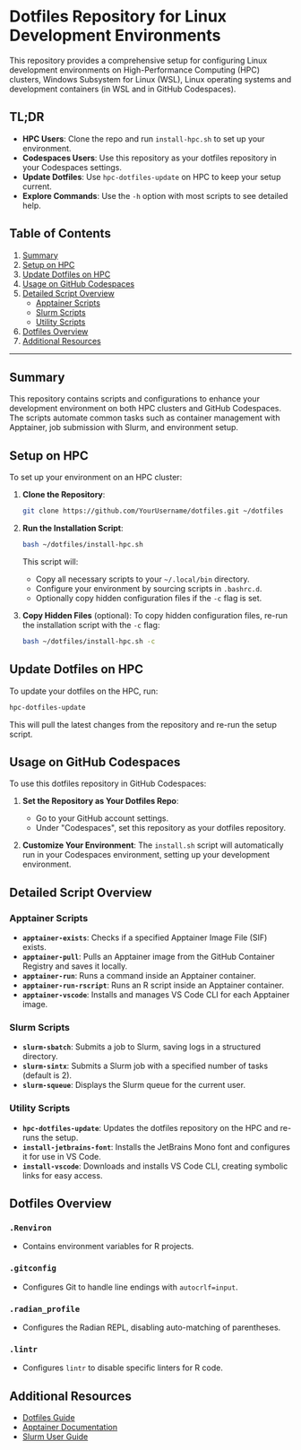 # Dotfiles Repository for Linux Development Environments

This repository provides a comprehensive setup for configuring Linux development environments on High-Performance Computing (HPC) clusters, Windows Subsystem for Linux (WSL), Linux operating systems and development containers (in WSL and in GitHub Codespaces).

## TL;DR

- **HPC Users**: Clone the repo and run `install-hpc.sh` to set up your environment.
- **Codespaces Users**: Use this repository as your dotfiles repository in your Codespaces settings.
- **Update Dotfiles**: Use `hpc-dotfiles-update` on HPC to keep your setup current.
- **Explore Commands**: Use the `-h` option with most scripts to see detailed help.

## Table of Contents

1. [Summary](#summary)
2. [Setup on HPC](#setup-on-hpc)
3. [Update Dotfiles on HPC](#update-dotfiles-on-hpc)
4. [Usage on GitHub Codespaces](#usage-on-github-codespaces)
5. [Detailed Script Overview](#detailed-script-overview)
    - [Apptainer Scripts](#apptainer-scripts)
    - [Slurm Scripts](#slurm-scripts)
    - [Utility Scripts](#utility-scripts)
6. [Dotfiles Overview](#dotfiles-overview)
7. [Additional Resources](#additional-resources)

---

## Summary

This repository contains scripts and configurations to enhance your development environment on both HPC clusters and GitHub Codespaces. The scripts automate common tasks such as container management with Apptainer, job submission with Slurm, and environment setup.

## Setup on HPC

To set up your environment on an HPC cluster:

1. **Clone the Repository**:
   ```bash
   git clone https://github.com/YourUsername/dotfiles.git ~/dotfiles
   ```
2. **Run the Installation Script**:
   ```bash
   bash ~/dotfiles/install-hpc.sh
   ```
   This script will:
   - Copy all necessary scripts to your `~/.local/bin` directory.
   - Configure your environment by sourcing scripts in `.bashrc.d`.
   - Optionally copy hidden configuration files if the `-c` flag is set.

3. **Copy Hidden Files** (optional):
   To copy hidden configuration files, re-run the installation script with the `-c` flag:
   ```bash
   bash ~/dotfiles/install-hpc.sh -c
   ```

## Update Dotfiles on HPC

To update your dotfiles on the HPC, run:

```bash
hpc-dotfiles-update
```

This will pull the latest changes from the repository and re-run the setup script.

## Usage on GitHub Codespaces

To use this dotfiles repository in GitHub Codespaces:

1. **Set the Repository as Your Dotfiles Repo**:
   - Go to your GitHub account settings.
   - Under "Codespaces", set this repository as your dotfiles repository.

2. **Customize Your Environment**:
   The `install.sh` script will automatically run in your Codespaces environment, setting up your development environment.

## Detailed Script Overview

### Apptainer Scripts

- **`apptainer-exists`**: Checks if a specified Apptainer Image File (SIF) exists.
- **`apptainer-pull`**: Pulls an Apptainer image from the GitHub Container Registry and saves it locally.
- **`apptainer-run`**: Runs a command inside an Apptainer container.
- **`apptainer-run-rscript`**: Runs an R script inside an Apptainer container.
- **`apptainer-vscode`**: Installs and manages VS Code CLI for each Apptainer image.

### Slurm Scripts

- **`slurm-sbatch`**: Submits a job to Slurm, saving logs in a structured directory.
- **`slurm-sintx`**: Submits a Slurm job with a specified number of tasks (default is 2).
- **`slurm-squeue`**: Displays the Slurm queue for the current user.

### Utility Scripts

- **`hpc-dotfiles-update`**: Updates the dotfiles repository on the HPC and re-runs the setup.
- **`install-jetbrains-font`**: Installs the JetBrains Mono font and configures it for use in VS Code.
- **`install-vscode`**: Downloads and installs VS Code CLI, creating symbolic links for easy access.

## Dotfiles Overview

### `.Renviron`

- Contains environment variables for R projects.

### `.gitconfig`

- Configures Git to handle line endings with `autocrlf=input`.

### `.radian_profile`

- Configures the Radian REPL, disabling auto-matching of parentheses.

### `.lintr`

- Configures `lintr` to disable specific linters for R code.

## Additional Resources

- [Dotfiles Guide](https://dotfiles.github.io/)
- [Apptainer Documentation](https://apptainer.org/docs/)
- [Slurm User Guide](https://slurm.schedmd.com/documentation.html)